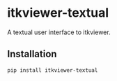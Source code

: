 # itkviewer-textual

A textual user interface to itkviewer.

## Installation

```sh
pip install itkviewer-textual
```
